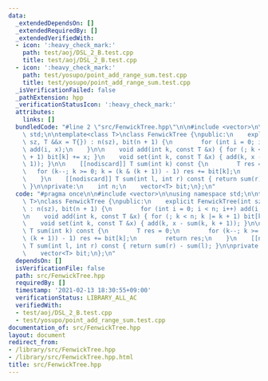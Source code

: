 ```yaml
---
data:
  _extendedDependsOn: []
  _extendedRequiredBy: []
  _extendedVerifiedWith:
  - icon: ':heavy_check_mark:'
    path: test/aoj/DSL_2_B.test.cpp
    title: test/aoj/DSL_2_B.test.cpp
  - icon: ':heavy_check_mark:'
    path: test/yosupo/point_add_range_sum.test.cpp
    title: test/yosupo/point_add_range_sum.test.cpp
  _isVerificationFailed: false
  _pathExtension: hpp
  _verificationStatusIcon: ':heavy_check_mark:'
  attributes:
    links: []
  bundledCode: "#line 2 \"src/FenwickTree.hpp\"\n\n#include <vector>\n\nusing namespace\
    \ std;\n\ntemplate<class T>\nclass FenwickTree {\npublic:\n    explicit FenwickTree(int\
    \ sz, T &&x = T{}) : n(sz), bit(n + 1) {\n        for (int i = 0; i < n; i++)\
    \ add(i, x);\n    }\n\n    void add(int k, const T &x) { for (; k < n; k |= k\
    \ + 1) bit[k] += x; }\n    void set(int k, const T &x) { add(k, x - sum(k, k +\
    \ 1)); }\n\n    [[nodiscard]] T sum(int k) const {\n        T res = 0;\n     \
    \   for (k--; k >= 0; k = (k & (k + 1)) - 1) res += bit[k];\n        return res;\n\
    \    }\n    [[nodiscard]] T sum(int l, int r) const { return sum(r) - sum(l);\
    \ }\n\nprivate:\n    int n;\n    vector<T> bit;\n};\n"
  code: "#pragma once\n\n#include <vector>\n\nusing namespace std;\n\ntemplate<class\
    \ T>\nclass FenwickTree {\npublic:\n    explicit FenwickTree(int sz, T &&x = T{})\
    \ : n(sz), bit(n + 1) {\n        for (int i = 0; i < n; i++) add(i, x);\n    }\n\
    \n    void add(int k, const T &x) { for (; k < n; k |= k + 1) bit[k] += x; }\n\
    \    void set(int k, const T &x) { add(k, x - sum(k, k + 1)); }\n\n    [[nodiscard]]\
    \ T sum(int k) const {\n        T res = 0;\n        for (k--; k >= 0; k = (k &\
    \ (k + 1)) - 1) res += bit[k];\n        return res;\n    }\n    [[nodiscard]]\
    \ T sum(int l, int r) const { return sum(r) - sum(l); }\n\nprivate:\n    int n;\n\
    \    vector<T> bit;\n};\n"
  dependsOn: []
  isVerificationFile: false
  path: src/FenwickTree.hpp
  requiredBy: []
  timestamp: '2021-02-13 18:30:55+09:00'
  verificationStatus: LIBRARY_ALL_AC
  verifiedWith:
  - test/aoj/DSL_2_B.test.cpp
  - test/yosupo/point_add_range_sum.test.cpp
documentation_of: src/FenwickTree.hpp
layout: document
redirect_from:
- /library/src/FenwickTree.hpp
- /library/src/FenwickTree.hpp.html
title: src/FenwickTree.hpp
---
```

